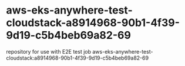 # aws-eks-anywhere-test-cloudstack-a8914968-90b1-4f39-9d19-c5b4beb69a82-69
repository for use with E2E test job aws-eks-anywhere-test-cloudstack:a8914968-90b1-4f39-9d19-c5b4beb69a82-69
